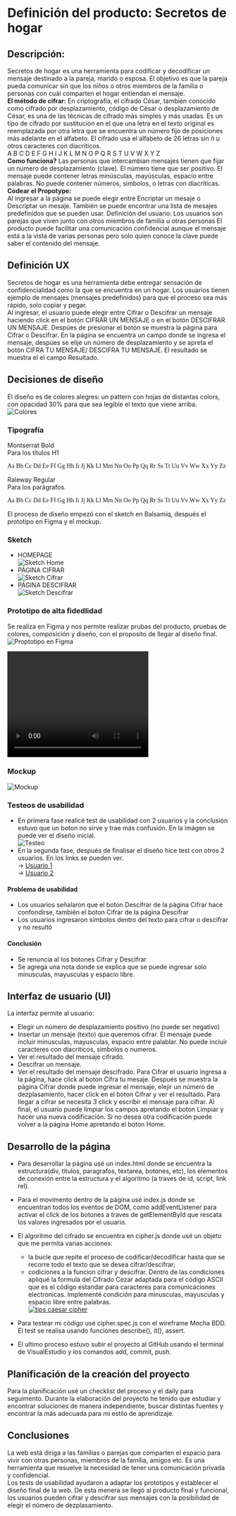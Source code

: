 # Definición del producto: Secretos de hogar

## Descripción:
Secretos de hogar es una herramienta para codificar y decodificar un mensaje destinado a la pareja, marido o esposa. El objetivo es que la pareja pueda comunicar sin que los niños o otros miembros de la familia o personas con cuál comparten el hogar entiendan el mensaje.<br>
<strong>El método de cifrar:</strong>
En criptografía, el cifrado César, también conocido como cifrado por desplazamiento, código de César o desplazamiento de César, es una de las técnicas de cifrado más simples y más usadas. Es un tipo de cifrado por sustitución en el que una letra en el texto original es reemplazada por otra letra que se encuentra un número fijo de posiciones más adelante en el alfabeto. El cifrado usa el alfabeto de 26 letras sin ñ u otros caracteres con diacriticos.<br>
A B C D E F G H I J K L M N O P Q R S T U V W X Y Z<br>
<strong>Como funciona?</strong>
Las personas que intercambian mensajes tienen que fijar un número de desplazamiento (clave). El número tiene que ser positivo. El mensaje puede contener letras minúsculas, mayúsculas, espacio entre palabras. No puede contener números, simbolos, o letras con diacríticas.  
<strong>Codear el Propotype:</strong><br>
Al ingresar a la página se puede elegir entre Encriptar un mesaje o Descriptar un mesaje. También se puede encontrar una lista de mesajes predefinidos que se pueden usar.
Definición del usuario:
Los usuarios son parejas que viven junto con otros miembros de familia u otras personas
El producto puede facilitar una comunicación confidencial aunque el mensaje está a la vista de varias personas pero solo quien conoce la clave puede saber el contenido del mensaje.   
## Definición UX
Secretos de hogar es una herramienta debe entregar sensación de confidencialidad como la que se encuentra en un hogar. Los usuarios tienen ejemplo de mensajes (mensajes predefinidos) para que el proceso sea más rápido, solo copiar y pegar.<br>
Al ingresar, el usuario puede elegir entre Cifrar o Descifrar un mensaje haciendo click en el botón CIFRAR UN MENSAJE o en el botón DESCIFRAR UN MENSAJE. 
Despúes de presionar el botón se muestra la página para Cifrar o Descifrar. En la página se encuentra un campo donde se ingresa el mensaje, despúes se elije un número de desplazamiento y se apreta el botón CIFRA TU MENSAJE/ DESCIFRA TU MENSAJE. El resultado se muestra el el campo Resultado. 

## Decisiones de diseño

El diseño es de colores alegres: un pattern con hojas de distantas colors, con opacidad 30% para que sea legible el texto que viene arriba.<br>
![Colores](files/colores.jpg "Colores")

### Tipografía
Montserrat Bold<br>
Para los títulos H1<br>
<p style="font-family: Montserrat">Aa Bb Cc Dd Ee Ff Gg Hh Ii Jj Kk Ll Mm Nn Oo Pp Qq Rr Ss Tt Uu Vv Ww Xx Yy Zz</p>
Raleway Regular<br>
Para los parágrafos.<br> 
<p style="font-family: Raleway">Aa Bb Cc Dd Ee Ff Gg Hh Ii Jj Kk Ll Mm Nn Oo Pp Qq Rr Ss Tt Uu Vv Ww Xx Yy Zz</p>

El proceso de diseño empezó con el sketch en Balsamiq, después el prototipo en Figma y el mockup.

### Sketch

- HOMEPAGE<br>
![Sketch Home](files/balsamiq-1.jpg "Sketch Home")
- PÁGINA CIFRAR<br>
![Sketch Cifrar](files/balsamiq-2.jpg "Sketch Cifrar")
- PÁGINA DESCIFRAR<br>
![Sketch Descifrar](files/balsamiq-3.jpg "Sketch Descifrar")

### Prototipo de alta fidedlidad
Se realiza en Figma y nos permite realizar prubas del producto, pruebas de colores, composición y diseño, con el proposito de llegar al diseño final.
![Proptotipo en Figma](https://www.figma.com/file/8Ps2On3IYSFdKKBMx5YgPw/Secretos-del-hogar?node-id=0%3A1)

<video width="320" height="240" controls>
  <source src="figma.webm" type="video/mp4">
</video>

### Mockup
![Mockup](files/mockup.jpg "Mockup")

### Testeos de usabilidad
- En primera fase realicé test de usabilidad con 2 usuarios y la conclusión estuvo que un boton no sirve y trae más confusión. En la imágen se puede ver el diseño inicial.<br>
![Testeo](files/testeo.jpg "Testeo")
- En la segunda fase, después de finalisar el diseño hice test con otros 2 usuarios. En los links se pueden ver.<br>
-> <a href="https://www.loom.com/share/128984760822480cbb6edcd8723c6705" target="_blank">Usuario 1</a><br>
-> <a href="https://www.loom.com/share/5abe9d58a07c4a1d8109f0813527fb0d" target="_blank">Usuario 2</a><br>

#### Problema de usabilidad
- Los usuarios señalaron que el boton Descifrar de la página Cifrar hace confondirse, también el boton Cifrar de la página Descifrar
- Los usuarios ingresaron simbolos dentro del texto para cifrar o descifrar y no resultó
#### Conclusión
- Se renuncia al los botones Cifrar y Descifrar
- Se agrega una nota donde se explica que se puede ingresar solo minusculas, mayusculas y espacio libre.

## Interfaz de usuario (UI)

La interfaz permite al usuario:
- Elegir un número de desplazamiento positivo (no puede ser negativo)
- Insertar un mensaje (texto) que queremos cifrar. El mensaje puede incluir minusculas, mayusculas, espacio entre palablar. No puede incluir caracteres con diacriticos, simbolos o numeros.
- Ver el resultado del mensaje cifrado.
- Descifrar un mensaje.
- Ver el resultado del mensaje descifrado.
Para Cifrar el usuario ingresa a la página, hace click al boton Cifra tu mesaje. Después se muestra la página Cifrar donde puede ingresar el mensaje, elejir un número de dezplasamiento, hacer click en el boton Cifrar y ver el resultado. Para llegar a cifrar se necesita 3 click y escribir el mensaje para cifrar. Al final, el usuario puede limpiar los campos apretando el boton Limpiar y hacer una nueva codificación. Si no desea otra codificación puede volver a la página Home apretando el boton Home.


## Desarrollo de la página
- Para desarrollar la página usé un index.html donde se encuentra la estructura(div, titulos, paragrafos, textarea, botones, etc), los elementos de conexión entre la estructura y el algoritmo (a traves de id, script, link rel). 
- Para el movimento dentro de la página usé index.js donde se encuentran todos los eventos de DOM, como addEventListener para activar el click de los botones a traves de getElementById que rescata los valores ingresados por el usuario.
- El algoritmo del cifrado se encuentra en cipher.js donde usé un objeto que me permita varias acciones: 
  - la bucle que repite el proceso de codificar/decodificar hasta que se recorre todo el texto que se desea cifrar/descifrar; 
  - codiciones a la funcion cifrar y descifrar. Dentro de las condiciones apliqué la formula del Cifrado Cezar adaptada para el código ASCII que es el código estandar para caracteres para comunicaciones electronicas. Implementé condición para minusculas, mayusculas y espacio libre entre palabras.<br>
[![tips caesar cipher](https://img.youtube.com/vi/zd8eVrXhs7Y/0.jpg)](https://www.youtube.com/watch?v=zd8eVrXhs7Y)

- Para testear mi código usé cipher.spec.js con el wireframe Mocha BDD. El test se realisa usando funciones describe(), it(), assert.
- El ultimo proceso estuvo subir el proyecto al GitHub usando el terminal de VisualEstudio y los comandos add, commit, push.
## Planificación de la creación del proyecto
Para la planificación usé un checklist del proceso y el daily para seguimento.
Durante la elaboración del proyecto he tenido que estudiar y encontrar soluciones de manera independiente, buscar distintas fuentes y encontrar la más adecuada para mi estilo de aprendizaje.
## Conclusiones
La web está diriga a las familias o parejas que comparten el espacio para vivir con otras personas, miembros de la familia, amigos etc. Es una herramienta que resuelve la necesidad de tener una comunicación privada y confidencial.<br>
Los tests de usabilidad ayudaron a adaptar los prototipos y establecer el diseño final de la web. De esta menera se llegó al producto final y funcional, los usuarios pueden cifrar y descifrar sus mensajes con la posibilidad de elegir el número de dezplasamiento.